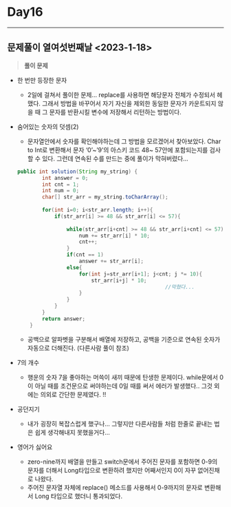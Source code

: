 # Day16

---

## 문제풀이 열여섯번째날 <2023-1-18>

> **********풀이 문제**********
>
- 한 번만 등장한 문자
    - 2일에 걸쳐서 풀이한 문제… replace를 사용하면 해당문자 전체가 수정되서 헤맸다. 그래서 방법을 바꾸어서 자기 자신을 제외한 동일한 문자가 카운트되지 않을 때 그 문자를 반환시킬 변수에 저장해서 리턴하는 방법이다.
- 숨어있는 숫자의 덧셈(2)
    - 문자열안에서 숫자를 확인해야하는데 그 방법을 모르겠어서 찾아보았다. Char to Int로 변환해서 문자 ‘0’~’9’의 아스키 코드 48~ 57안에 포함되는지를 검사할 수 있다. 그런데 연속된 수를 만드는 중에 풀이가 막혀버렸다…

    ```java
    public int solution(String my_string) {
            int answer = 0;
            int cnt = 1;
            int num = 0;
            char[] str_arr = my_string.toCharArray();
            
            for(int i=0; i<str_arr.length; i++){
                if(str_arr[i] >= 48 && str_arr[i] <= 57){
                    
                    while(str_arr[i+cnt] >= 48 && str_arr[i+cnt] <= 57){
                        num += str_arr[i] * 10;
                        cnt++;
                    }
                    if(cnt == 1)
                        answer += str_arr[i];
                    else{
                        for(int j=str_arr[i+1]; j<cnt; j *= 10){
                            str_arr[i+j] * 10;
    												//막혔다...
                        } 
                    }
                }
            }
            return answer;
        }
    ```

    - 공백으로 알파벳을 구분해서 배열에 저장하고, 공백을 기준으로 연속된 숫자가 자동으로 더해진다. (다른사람 풀이 참조)
- 7의 개수
    - 행운의 숫자 7을 좋아하는 머쓱이 새끼 때문에 탄생한 문제이다. while문에서 0이 아닐 때를 조건문으로 써야하는데 0일 때를 써서 에러가 발생했다.. 그것 외에는 의외로 간단한 문제였다. !!
- 공던지기
    - 내가 굉장히 복잡스럽게 했구나… 그렇지만 다른사람들 처럼 한줄로 끝내는 법은 쉽게 생각해내지 못했을거다…
- 영어가 싫어요
    - zero-nine까지 배열을 만들고 switch문에서 주어진 문자를 포함하면 0-9의 문자를 더해서 Long타입으로 변환하려 했지만 어째서인지 0이 자꾸 없어진채로 나왔다.
    - 주어진 문자열 자체에 replace() 메소드를 사용해서 0-9까지의 문자로 변환해서 Long 타입으로 했더니 통과되었다.